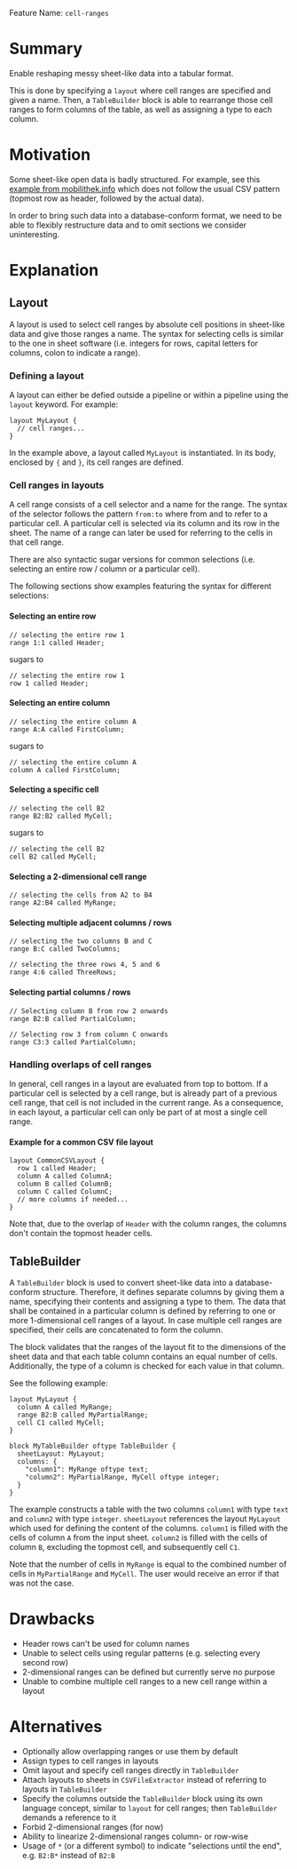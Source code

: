 Feature Name: `cell-ranges`

# Summary

Enable reshaping messy sheet-like data into a tabular format.

This is done by specifying a `layout` where cell ranges are specified and given a name. Then, a `TableBuilder` block is able to rearrange those cell ranges to form columns of the table, as well as assigning a type to each column.

# Motivation

Some sheet-like open data is badly structured. For example, see this [example from mobilithek.info](https://mobilithek.info/offers/-655945265921899037) which does not follow the usual CSV pattern (topmost row as header, followed by the actual data).

In order to bring such data into a database-conform format, we need to be able to flexibly restructure data and to omit sections we consider uninteresting.

# Explanation

## Layout

A layout is used to select cell ranges by absolute cell positions in sheet-like data and give those ranges a name. The syntax for selecting cells is similar to the one in sheet software (i.e. integers for rows, capital letters for columns, colon to indicate a range).

### Defining a layout

A layout can either be defied outside a pipeline or within a pipeline using the `layout` keyword. For example:

```jayvee
layout MyLayout {
  // cell ranges...
}
```

In the example above, a layout called `MyLayout` is instantiated. In its body, enclosed by `{` and `}`, its cell ranges are defined.

### Cell ranges in layouts

A cell range consists of a cell selector and a name for the range. The syntax of the selector follows the pattern `from:to` where from and to refer to a particular cell. A particular cell is selected via its column and its row in the sheet. The name of a range can later be used for referring to the cells in that cell range.

There are also syntactic sugar versions for common selections (i.e. selecting an entire row / column or a particular cell).

The following sections show examples featuring the syntax for different selections:

#### Selecting an entire row

```jayvee
// selecting the entire row 1
range 1:1 called Header;
```

sugars to

```jayvee
// selecting the entire row 1
row 1 called Header;
```

#### Selecting an entire column

```jayvee
// selecting the entire column A
range A:A called FirstColumn;
```

sugars to

```jayvee
// selecting the entire column A
column A called FirstColumn;
```

#### Selecting a specific cell

```jayvee
// selecting the cell B2
range B2:B2 called MyCell;
```

sugars to

```jayvee
// selecting the cell B2
cell B2 called MyCell;
```

#### Selecting a 2-dimensional cell range

```jayvee
// selecting the cells from A2 to B4
range A2:B4 called MyRange;
```

#### Selecting multiple adjacent columns / rows

```jayvee
// selecting the two columns B and C
range B:C called TwoColumns;

// selecting the three rows 4, 5 and 6
range 4:6 called ThreeRows;
```

#### Selecting partial columns / rows

```jayvee
// Selecting column B from row 2 onwards
range B2:B called PartialColumn;

// Selecting row 3 from column C onwards
range C3:3 called PartialColumn;
```

### Handling overlaps of cell ranges

In general, cell ranges in a layout are evaluated from top to bottom. If a particular cell is selected by a cell range, but is already part of a previous cell range, that cell is not included in the current range. As a consequence, in each layout, a particular cell can only be part of at most a single cell range.

#### Example for a common CSV file layout

```jayvee
layout CommonCSVLayout {
  row 1 called Header;
  column A called ColumnA;
  column B called ColumnB;
  column C called ColumnC;
  // more columns if needed...
}
```

Note that, due to the overlap of `Header` with the column ranges, the columns don't contain the topmost header cells.

## TableBuilder

A `TableBuilder` block is used to convert sheet-like data into a database-conform structure. Therefore, it defines separate columns by giving them a name, specifying their contents and assigning a type to them. The data that shall be contained in a particular column is defined by referring to one or more 1-dimensional cell ranges of a layout. In case multiple cell ranges are specified, their cells are concatenated to form the column.

The block validates that the ranges of the layout fit to the dimensions of the sheet data and that each table column contains an equal number of cells. Additionally, the type of a column is checked for each value in that column.

See the following example:

```jayvee
layout MyLayout {
  column A called MyRange;
  range B2:B called MyPartialRange;
  cell C1 called MyCell;
}

block MyTableBuilder oftype TableBuilder {
  sheetLayout: MyLayout;
  columns: {
    "column1": MyRange oftype text;
    "column2": MyPartialRange, MyCell oftype integer;
  }
}
```

The example constructs a table with the two columns `column1` with type `text` and `column2` with type `integer`. `sheetLayout` references the layout `MyLayout` which used for defining the content of the columns. `column1` is filled with the cells of column `A` from the input sheet. `column2` is filled with the cells of column `B`, excluding the topmost cell, and subsequently cell `C1`.

Note that the number of cells in `MyRange` is equal to the combined number of cells in `MyPartialRange` and `MyCell`. The user would receive an error if that was not the case.

# Drawbacks

- Header rows can't be used for column names
- Unable to select cells using regular patterns (e.g. selecting every second row)
- 2-dimensional ranges can be defined but currently serve no purpose
- Unable to combine multiple cell ranges to a new cell range within a layout

# Alternatives

- Optionally allow overlapping ranges or use them by default
- Assign types to cell ranges in layouts
- Omit layout and specify cell ranges directly in `TableBuilder`
- Attach layouts to sheets in `CSVFileExtractor` instead of referring to layouts in `TableBuilder`
- Specify the columns outside the `TableBuilder` block using its own language concept, similar to `layout` for cell ranges; then `TableBuilder` demands a reference to it
- Forbid 2-dimensional ranges (for now)
- Ability to linearize 2-dimensional ranges column- or row-wise
- Usage of `*` (or a different symbol) to indicate "selections until the end", e.g. `B2:B*` instead of `B2:B`
